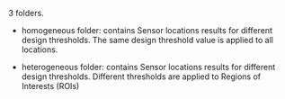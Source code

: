 3 folders.
- homogeneous folder: contains Sensor locations results for different design thresholds.
The same design threshold value is applied to all locations.

- heterogeneous folder: contains Sensor locations results for different design thresholds.
Different thresholds are applied to Regions of Interests (ROIs)
